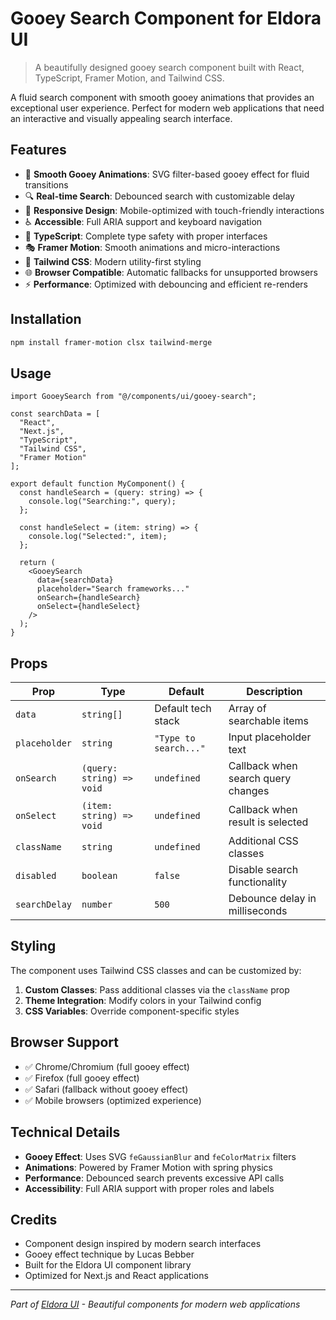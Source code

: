 # Gooey Search Component for Eldora UI

> A beautifully designed gooey search component built with React, TypeScript, Framer Motion, and Tailwind CSS.

A fluid search component with smooth gooey animations that provides an exceptional user experience. Perfect for modern web applications that need an interactive and visually appealing search interface.

## Features

- 🎨 **Smooth Gooey Animations**: SVG filter-based gooey effect for fluid transitions
- 🔍 **Real-time Search**: Debounced search with customizable delay
- 📱 **Responsive Design**: Mobile-optimized with touch-friendly interactions  
- ♿ **Accessible**: Full ARIA support and keyboard navigation
- 🎯 **TypeScript**: Complete type safety with proper interfaces
- 🎭 **Framer Motion**: Smooth animations and micro-interactions
- 🎨 **Tailwind CSS**: Modern utility-first styling
- 🌐 **Browser Compatible**: Automatic fallbacks for unsupported browsers
- ⚡ **Performance**: Optimized with debouncing and efficient re-renders

## Installation

```bash
npm install framer-motion clsx tailwind-merge
```

## Usage

```tsx
import GooeySearch from "@/components/ui/gooey-search";

const searchData = [
  "React",
  "Next.js", 
  "TypeScript",
  "Tailwind CSS",
  "Framer Motion"
];

export default function MyComponent() {
  const handleSearch = (query: string) => {
    console.log("Searching:", query);
  };

  const handleSelect = (item: string) => {
    console.log("Selected:", item);
  };

  return (
    <GooeySearch
      data={searchData}
      placeholder="Search frameworks..."
      onSearch={handleSearch}
      onSelect={handleSelect}
    />
  );
}
```

## Props

| Prop | Type | Default | Description |
|------|------|---------|-------------|
| `data` | `string[]` | Default tech stack | Array of searchable items |
| `placeholder` | `string` | `"Type to search..."` | Input placeholder text |
| `onSearch` | `(query: string) => void` | `undefined` | Callback when search query changes |
| `onSelect` | `(item: string) => void` | `undefined` | Callback when result is selected |
| `className` | `string` | `undefined` | Additional CSS classes |
| `disabled` | `boolean` | `false` | Disable search functionality |
| `searchDelay` | `number` | `500` | Debounce delay in milliseconds |

## Styling

The component uses Tailwind CSS classes and can be customized by:

1. **Custom Classes**: Pass additional classes via the `className` prop
2. **Theme Integration**: Modify colors in your Tailwind config
3. **CSS Variables**: Override component-specific styles

## Browser Support

- ✅ Chrome/Chromium (full gooey effect)
- ✅ Firefox (full gooey effect)  
- ✅ Safari (fallback without gooey effect)
- ✅ Mobile browsers (optimized experience)

## Technical Details

- **Gooey Effect**: Uses SVG `feGaussianBlur` and `feColorMatrix` filters
- **Animations**: Powered by Framer Motion with spring physics
- **Performance**: Debounced search prevents excessive API calls
- **Accessibility**: Full ARIA support with proper roles and labels

## Credits

- Component design inspired by modern search interfaces
- Gooey effect technique by Lucas Bebber
- Built for the Eldora UI component library
- Optimized for Next.js and React applications

---

*Part of [Eldora UI](https://eldoraui.site) - Beautiful components for modern web applications*
